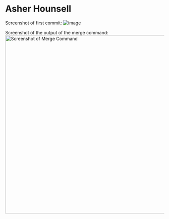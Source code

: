 # Asher Hounsell

Screenshot of first commit:
![image](https://github.com/AsherHounsell/ECE444-F2023-Assignment1/assets/61854862/9a493bc0-2a59-4724-ae95-78813c5a5588)

Screenshot of the output of the merge command:
<img width="564" alt="Screenshot of Merge Command" src="https://github.com/AsherHounsell/ECE444-F2023-Assignment1/assets/61854862/c67c1202-8c7b-4c9d-95cf-7ca5088d556f">



